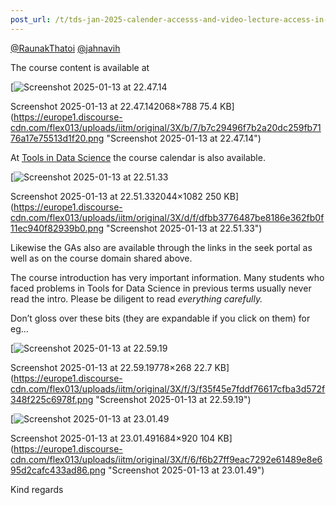 ```yaml
---
post_url: /t/tds-jan-2025-calender-accesss-and-video-lecture-access-in-portal/163158/3
---
```

[@RaunakThatoi](/u/raunakthatoi) [@jahnavih](/u/jahnavih)

The course content is available at

[![Screenshot 2025-01-13 at 22.47.14](https://europe1.discourse-cdn.com/flex013/uploads/iitm/optimized/3X/b/7/b7c29496f7b2a20dc259fb7176a17e75513d1f20_2_690x262.png)

Screenshot 2025-01-13 at 22.47.142068×788 75.4 KB](https://europe1.discourse-cdn.com/flex013/uploads/iitm/original/3X/b/7/b7c29496f7b2a20dc259fb7176a17e75513d1f20.png "Screenshot 2025-01-13 at 22.47.14")

At [Tools in Data Science](https://tds.s-anand.net/#/) the course calendar is also available.

[![Screenshot 2025-01-13 at 22.51.33](https://europe1.discourse-cdn.com/flex013/uploads/iitm/optimized/3X/d/f/dfbb3776487be8186e362fb0f11ec940f82939b0_2_690x365.png)

Screenshot 2025-01-13 at 22.51.332044×1082 250 KB](https://europe1.discourse-cdn.com/flex013/uploads/iitm/original/3X/d/f/dfbb3776487be8186e362fb0f11ec940f82939b0.png "Screenshot 2025-01-13 at 22.51.33")

Likewise the GAs also are available through the links in the seek portal as well as on the course domain shared above.

The course introduction has very important information. Many students who faced problems in Tools for Data Science in previous terms usually never read the intro. Please be diligent to read *everything carefully.*

Don’t gloss over these bits (they are expandable if you click on them) for eg…

[![Screenshot 2025-01-13 at 22.59.19](https://europe1.discourse-cdn.com/flex013/uploads/iitm/original/3X/f/3/f35f45e7fddf76617cfba3d572f348f225c6978f.png)

Screenshot 2025-01-13 at 22.59.19778×268 22.7 KB](https://europe1.discourse-cdn.com/flex013/uploads/iitm/original/3X/f/3/f35f45e7fddf76617cfba3d572f348f225c6978f.png "Screenshot 2025-01-13 at 22.59.19")

[![Screenshot 2025-01-13 at 23.01.49](https://europe1.discourse-cdn.com/flex013/uploads/iitm/optimized/3X/f/6/f6b27ff9eac7292e61489e8e695d2cafc433ad86_2_690x376.png)

Screenshot 2025-01-13 at 23.01.491684×920 104 KB](https://europe1.discourse-cdn.com/flex013/uploads/iitm/original/3X/f/6/f6b27ff9eac7292e61489e8e695d2cafc433ad86.png "Screenshot 2025-01-13 at 23.01.49")

Kind regards